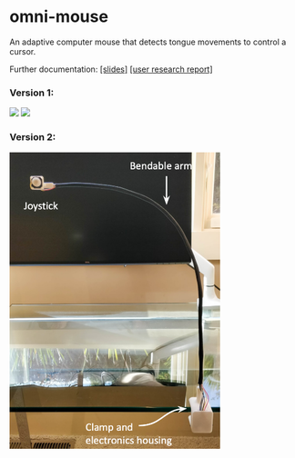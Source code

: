 # omni-mouse
An adaptive computer mouse that detects tongue movements to control a cursor.


Further documentation: [[slides]](https://docs.google.com/presentation/d/1gqfWp77rRQ_fnIK2S10crAoqV5gvX4WOMWYWn-EFgvU/edit?usp=sharing) [[user research report]](https://docs.google.com/document/d/1HK3PQHsJ8Ys6pttRrG1V9VscqA7xPYf28z5V0fU0UI0/edit?usp=sharing)

### Version 1:

<img src="images/mouthpiece.png" width = "420"> <img src="images/electronics.png" width = "450">

### Version 2:

<img src="v2/images/omni_v2.png" width = "370">
